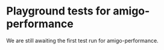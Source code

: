 # Playground tests for amigo-performance
We are still awaiting the first test run for amigo-performance.
